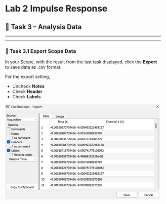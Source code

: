 # Lab 2 Impulse Response


## :dart: Task 3 – Analysis Data
---
----------
### 📌 Task 3.1 Export Scope Data

In your Scope, with the result from the last task displayed, click the **Export** to save data as .csv format.

For the export setting,

* Uncheck **Notes**
* Check **Header**
* Check **Labels**

<img src="Pic/exportdata.png" width="500"> 


